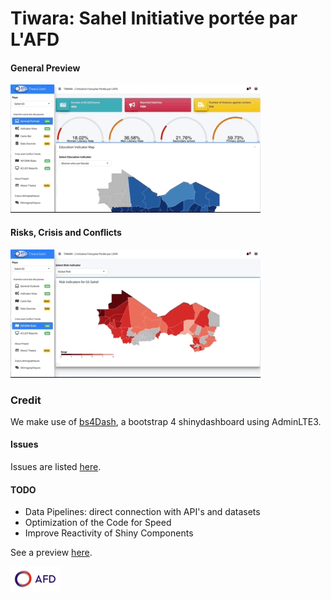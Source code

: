 # Tiwara: Sahel Initiative portée par L'AFD  

#### General Preview

![](preview1.gif)


#### Risks, Crisis and Conflicts 

![](preview2.gif) 

### Credit

We make use of [bs4Dash](https://github.com/DivadNojnarg/bs4Dash), a bootstrap 4 shinydashboard using AdminLTE3.

#### Issues

Issues are listed [here](https://github.com/brainy749/Tiwara/issues).

#### TODO

* Data Pipelines: direct connection with API's and datasets 
* Optimization of the Code for Speed
* Improve Reactivity of Shiny Components

See a preview [here](https://afdshiny.shinyapps.io/Tiwara/).

![AFD](Logo_AFD_2016.png) 
